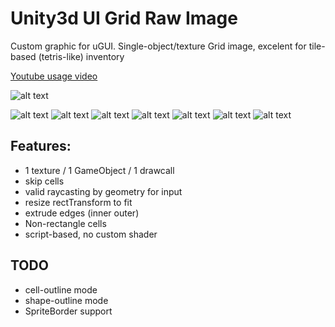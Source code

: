 # Unity3d UI Grid Raw Image
Custom graphic for uGUI. Single-object/texture Grid image, excelent for tile-based (tetris-like) inventory

[Youtube usage video](https://youtu.be/E7Ouh1k3No0?si=mEKckcfdjrP_Yf0Z)

![alt text](https://github.com/mitay-walle/com.mitay-walle.grid-raw-image/blob/main/.github~/Documentation/inspector-preview.png)

![alt text](https://github.com/mitay-walle/com.mitay-walle.grid-raw-image/blob/main/.github~/Documentation/Screenshot_1.png)
![alt text](https://github.com/mitay-walle/com.mitay-walle.grid-raw-image/blob/main/.github~/Documentation/Screenshot_2.png)
![alt text](https://github.com/mitay-walle/com.mitay-walle.grid-raw-image/blob/main/.github~/Documentation/Screenshot_3.png)
![alt text](https://github.com/mitay-walle/com.mitay-walle.grid-raw-image/blob/main/.github~/Documentation/Screenshot_4.png)
![alt text](https://github.com/mitay-walle/com.mitay-walle.grid-raw-image/blob/main/.github~/Documentation/Screenshot_5.png)
![alt text](https://github.com/mitay-walle/com.mitay-walle.grid-raw-image/blob/main/.github~/Documentation/Screenshot_6.png)
![alt text](https://github.com/mitay-walle/com.mitay-walle.grid-raw-image/blob/main/.github~/Documentation/Screenshot_20.png)

## Features:
- 1 texture / 1 GameObject / 1 drawcall
- skip cells
- valid raycasting by geometry for input
- resize rectTransform to fit
- extrude edges (inner outer)
- Non-rectangle cells
- script-based, no custom shader

## TODO
- cell-outline mode
- shape-outline mode
- SpriteBorder support



